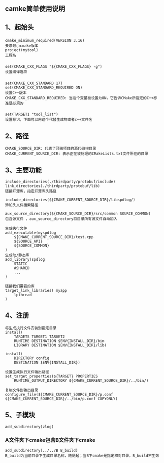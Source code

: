 ## camke简单使用说明

## 1、起始头
###
    cmake_minimum_required(VERSION 3.16)
    要求最小cmake版本
    project(mytool)
    工程名
###
    set(CMAKE_CXX_FLAGS "${CMAKE_CXX_FLAGS} -g")
    设置编译选项
###
    set(CMAKE_CXX_STANDARD 17)
    set(CMAKE_CXX_STANDARD_REQUIRED ON)
    设置C++版本
    CMAKE_CXX_STANDARD_REQUIRED: 当这个变量被设置为ON，它告诉CMake所指定的C++标准是必须的
###
    set(TARGET1 "tool_list")
    设置标识，下面可以用这个代替生成物或者c++文件名


## 2、路径
    CMAKE_SOURCE_DIR: 代表了顶级项目的源代码根目录
    CMAKE_CURRENT_SOURCE_DIR: 表示正在被处理的CMakeLists.txt文件所在的目录


## 3、主要功能 
    include_directories(./thirdparty/protobuf/include)
    link_directories(./thirdparty/protobuf/lib)
    链接开源库，指定开源库头路径

    include_directories(${CMAKE_CURRENT_SOURCE_DIR}/libspdlog/)
    添加头文件搜索路径

    aux_source_directory(${CMAKE_SOURCE_DIR}/src/common SOURCE_COMMON) 
    包含源文件 ，aux_source_directory将目录所有源文件自动加入

    生成执行文件
    add_executable(myspdlog 
        ${CMAKE_CURRENT_SOURCE_DIR}/test.cpp
        ${SOURCE_API}
        ${SOURCE_COMMON} 
    ) 
    生成动/静态库
    add_library(spdlog
	    STATIC
        #SHARED
        ...
    )

    链接我们需要的库
    target_link_libraries( myapp 
        lpthread 
    ) 


## 4、注册
    将生成执行文件安装到指定目录
    install(
        TARGETS TARGET1 TARGET2
        RUNTIME DESTINATION $ENV{INSTALL_DIR}/bin
        LIBRARY DESTINATION $ENV{INSTALL_DIR}/lib)

    install(
        DIRECTORY config
        DESTINATION $ENV{INSTALL_DIR})

    设置生成执行文件输出路径
    set_target_properties(${TARGET} PROPERTIES
        RUNTIME_OUTPUT_DIRECTORY ${CMAKE_CURRENT_SOURCE_DIR}/../bin/)

    复制文件到输出目录
    configure_file(${CMAKE_CURRENT_SOURCE_DIR}/p.conf ${CMAKE_CURRENT_SOURCE_DIR}/../bin/p.conf COPYONLY)


## 5、子模块
    add_subdirectory(zlog)


### A文件夹下cmake包含B文件夹下cmake
    add_subdirectory(../../B B_build)
    B_build为当前目录下生成目录名称，随便起；当B下cmake是指定相对目录，B_build不生效
